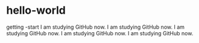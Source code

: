 # hello-world
getting -start
I am studying GitHub now. 
I am studying GitHub now. 
I am studying GitHub now. 
I am studying GitHub now. 
I am studying GitHub now. 